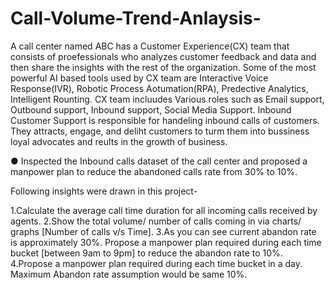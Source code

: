 # Call-Volume-Trend-Anlaysis-

A call center named ABC has a Customer Experience(CX) team that consists of proefessionals who analyzes customer feedback and data and then share the insights with the rest of the organization. Some of the most powerful AI based tools used by CX team are Interactive Voice Response(IVR), Robotic Process Aotumation(RPA), Predective Analytics, Intelligent Rounting. 
CX team incluudes Various roles such as Email support, Outbound support, Inbound support, Social Media Support. 
Inbound Customer Support is responsible for handeling inbound calls of customers. They attracts, engage, and deliht customers to turm them into bussiness loyal advocates and reults in the growth of business. 


●	Inspected the Inbound calls dataset of the call center and proposed a manpower plan to reduce the abandoned calls rate from 30% to 10%.

Following insights were drawn in this project-

1.Calculate the average call time duration for all incoming calls received by agents.
2.Show the total volume/ number of calls coming in via charts/ graphs [Number of calls v/s Time]. 
3.As you can see current abandon rate is approximately 30%. Propose a manpower plan required during each time bucket [between 9am to 9pm] to reduce the abandon rate to 10%.
4.Propose a manpower plan required during each time bucket in a day. Maximum Abandon rate assumption would be same 10%.
